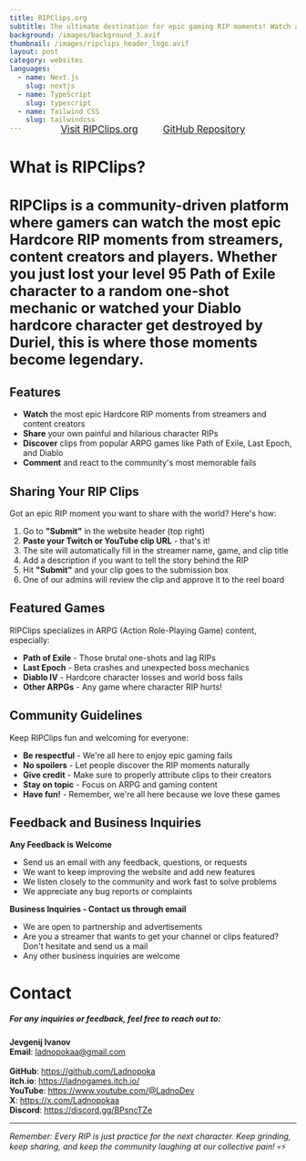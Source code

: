 ```yaml
---
title: RIPClips.org
subtitle: The ultimate destination for epic gaming RIP moments! Watch and share the most epic hardcore character RIPs, boss wipes, and fails from your favorite ARPG games.
background: /images/background_3.avif
thumbnail: /images/ripclips_header_logo.avif
layout: post
category: websites
languages:
  - name: Next.js
    slug: nextjs
  - name: TypeScript
    slug: typescript
  - name: Tailwind CSS
    slug: tailwindcss
---
```


<div style="text-align: center; margin-top: -30px; margin-bottom: 25px; scale: 1">
  <a href="https://ripclips.org" target="_blank" class="btn btn-primary" style="padding: 10px 20px; font-size: 1.2em;">Visit RIPClips.org</a>
  <a href="https://github.com/Ladnopoka/ripclips.org" target="_blank" class="btn btn-primary" style="padding: 10px 20px; font-size: 1.2em;">GitHub Repository</a>
</div>

# What is RIPClips?

<h3 style="font-size: 25px">
RIPClips is a community-driven platform where gamers can watch the most epic Hardcore RIP moments from streamers, content creators and players. Whether you just lost your level 95 Path of Exile character to a random one-shot mechanic or watched your Diablo hardcore character get destroyed by Duriel, this is where those moments become legendary.
</h3>

## Features

- **Watch** the most epic Hardcore RIP moments from streamers and content creators
- **Share** your own painful and hilarious character RIPs
- **Discover** clips from popular ARPG games like Path of Exile, Last Epoch, and Diablo
- **Comment** and react to the community's most memorable fails

## Sharing Your RIP Clips

Got an epic RIP moment you want to share with the world? Here's how:

1. Go to **"Submit"** in the website header (top right)
2. **Paste your Twitch or YouTube clip URL** - that's it!
3. The site will automatically fill in the streamer name, game, and clip title
4. Add a description if you want to tell the story behind the RIP
5. Hit **"Submit"** and your clip goes to the submission box
6. One of our admins will review the clip and approve it to the reel board

## Featured Games

RIPClips specializes in ARPG (Action Role-Playing Game) content, especially:

- **Path of Exile** - Those brutal one-shots and lag RIPs
- **Last Epoch** - Beta crashes and unexpected boss mechanics
- **Diablo IV** - Hardcore character losses and world boss fails
- **Other ARPGs** - Any game where character RIP hurts!

## Community Guidelines

Keep RIPClips fun and welcoming for everyone:

- **Be respectful** - We're all here to enjoy epic gaming fails
- **No spoilers** - Let people discover the RIP moments naturally
- **Give credit** - Make sure to properly attribute clips to their creators
- **Stay on topic** - Focus on ARPG and gaming content
- **Have fun!** - Remember, we're all here because we love these games

## Feedback and Business Inquiries

**Any Feedback is Welcome**
- Send us an email with any feedback, questions, or requests
- We want to keep improving the website and add new features
- We listen closely to the community and work fast to solve problems
- We appreciate any bug reports or complaints

**Business Inquiries - Contact us through email**
- We are open to partnership and advertisements
- Are you a streamer that wants to get your channel or clips featured? Don't hesitate and send us a mail
- Any other business inquiries are welcome

# Contact
##### For any inquiries or feedback, feel free to reach out to:

**Jevgenij Ivanov** <br>
**Email**: ladnopokaa@gmail.com <br><br>
**GitHub**: https://github.com/Ladnopoka <br>
**itch.io**: https://ladnogames.itch.io/ <br>
**YouTube**: https://www.youtube.com/@LadnoDev <br>
**X**: https://x.com/Ladnopokaa <br>
**Discord**: https://discord.gg/BPsncTZe

---

*Remember: Every RIP is just practice for the next character. Keep grinding, keep sharing, and keep the community laughing at our collective pain!* 💀⚡
